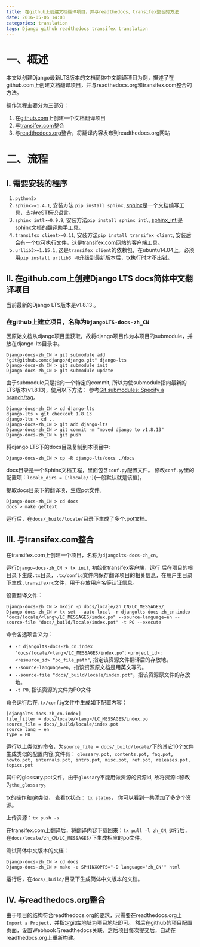 ```yaml
---
title: 在github上创建文档翻译项目，并与readthedocs、transifex整合的方法
date: 2016-05-06 14:03
categories: translation
tags: Django github readthedocs transifex translation
---
```


# 一、概述

本文以创建Django最新LTS版本的文档简体中文翻译项目为例，描述了在github.com上创建文档翻译项目，并与readthedocs.org和transifex.com整合的方法。

操作流程主要分为三部分：

1. 在[github.com](https://github.com/)上创建一个文档翻译项目
2. 与[transifex.com](https://www.transifex.com/)整合
3. 与[readthedocs.org](https://readthedocs.org/)整合，将翻译内容发布到readthedocs.org网站

# 二、流程

## I. 需要安装的程序

1. `python2x`
2. `sphinx>=1.4.1`, 安装方法 `pip install sphinx`, [sphinx](http://www.sphinx-doc.org/)是一个文档编写工具，支持reST标识语言。
3. `sphinx_intl>=0.9.9`, 安装方法`pip install sphinx_intl`, [sphinx_intl](https://pypi.python.org/pypi/sphinx-intl)是sphinx文档的翻译助手工具。
4. `transifex_client>=0.11`, 安装方法`pip install transifex_client`, 安装后会有一个tx可执行文件，这是[transifex.com](https://www.transifex.com/)网站的客户端工具。
5. `urllib3>=1.15.1`, 这是`transifex_client`的依赖包，在ubuntu14.04上，必须用`pip install urllib3 -U`升级到最新版本后，tx执行时才不出错。

## II. 在github.com上创建Django LTS docs简体中文翻译项目

当前最新的Django LTS版本是v1.8.13 。

### 在github上建立项目，名称为`DjangoLTS-docs-zh_CN`

因原始文档从django项目里获取，故将django项目作为本项目的submodule，并放在django-lts目录中。

```
Django-docs-zh_CN > git submodule add "git@github.com:django/django.git" django-lts
Django-docs-zh_CN > git submodule init
Django-docs-zh_CN > git submodule update
```

由于submodule只是指向一个特定的commit, 所以为使submodule指向最新的LTS版本(v1.8.13)，使用以下方法： 参考[Git submodules: Specify a branch/tag](http://stackoverflow.com/questions/1777854/git-submodules-specify-a-branch-tag)。

```
Django-docs-zh_CN > cd django-lts
django-lts > git checkout 1.8.13
django-lts > cd ..
Django-docs-zh_CN > git add django-lts
Django-docs-zh_CN > git commit -m "moved django to v1.8.13"
Django-docs-zh_CN > git push
```

将django LTS下的docs目录复制到本项目中:

```
Django-docs-zh_CN > cp -R django-lts/docs ./docs

```
 docs目录是一个Sphinx文档工程，里面包含`conf.py`配置文件。
修改`conf.py`里的配置项：`locale_dirs = ['locale/']`(一般默认就是该值)。

提取docs目录下的翻译项，生成pot文件。

```
Django-docs-zh_CN > cd docs
docs > make gettext
```
运行后，在`docs/_build/locale/`目录下生成了多个.pot文档。

## III. 与transifex.com整合

在transifex.com上创建一个项目，名称为`djangolts-docs-zh_cn`。

运行`Django-docs-zh_CN > tx init`, 初始化transifex客户端，运行
后在项目的根目录下生成`.tx`目录，`.tx/config`文件内保存翻译项目的相关信息，在用户主目录下生成`.transifexrc`文件，用于存放用户名等认证信息。

设置翻译文件：

```
Django-docs-zh_CN > mkdir -p docs/locale/zh_CN/LC_MESSAGES/
Django-docs-zh_CN > tx set --auto-local -r djangolts-docs-zh_cn.index "docs/locale/<lang>/LC_MESSAGES/index.po" --source-language=en --source-file "docs/_build/locale/index.pot" -t PO --execute
```

命令各选项含义为：

+ `-r djangolts-docs-zh_cn.index "docs/locale/<lang>/LC_MESSAGES/index.po"`: `<project_id>:<resource_id> "po_file_path"`, 指定该资源文件翻译后的存放地。
+ `--source-language=en`，指该资源原文档是用英文写的。
+ `--source-file "docs/_build/locale/index.pot"`，指该资源原文件的存放地。
+ `-t PO`, 指该资源的文件为PO文件

命令运行后在`.tx/config`文件中生成如下配置内容：

```
[djangolts-docs-zh_cn.index]
file_filter = docs/locale/<lang>/LC_MESSAGES/index.po
source_file = docs/_build/locale/index.pot
source_lang = en
type = PO
```
运行以上类似的命令，为`source_file = docs/_build/locale/`下的其它10个文件生成类似的配置内容,文件有：
`glossary.pot, contents.pot, faq.pot, howto.pot, internals.pot, intro.pot, misc.pot, ref.pot, releases.pot, topics.pot`

其中的glossary.pot文件，由于`glossary`不能用做资源的资源id, 故将资源id修改为`the_glossary`。

tx的操作和git类似， 查看tx状态： `tx status`， 你可以看到一共添加了多少个资源。

上传资源：`tx push -s`

在transifex.com上翻译后，将翻译内容下载回来：`tx pull -l zh_CN`,
运行后，在`docs/locale/zh_CN/LC_MESSAGES/`下生成相应的po文件。

测试简体中文版本的文档：

```
Django-docs-zh_CN > cd docs
Django-docs-zh_CN > make -e SPHINXOPTS="-D language='zh_CN'" html
```

运行后，在`docs/_build/`目录下生成简体中文版本的文档。

## IV. 与readthedocs.org整合

由于项目的结构符合readthedocs.org的要求，只需要在readthedocs.org上`Import a Project`，并指定git库地址为项目地址即可。
然后在github的项目配置页面，设置Webhook与readthedocs关联，之后项目每次提交后，自动在readthedocs.org上重新构建。
